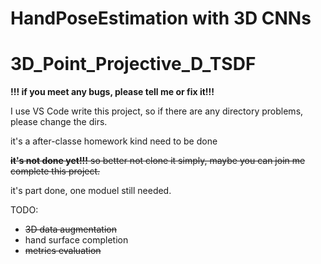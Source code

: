 # HandPoseEstimation with 3D CNNs

# 3D_Point_Projective_D_TSDF

**!!! if you meet any bugs, please tell me or fix it!!!**

I use VS Code write this project, so if there are any directory problems, please change the dirs.

it's a after-classe homework kind need to be done


~~**it's not done yet!!!**
so better not clone it simply, maybe you can join me complete this project.~~

it's part done, one moduel still needed.

TODO:
* ~~3D data augmentation~~
* hand surface completion
* ~~metrics evaluation~~
